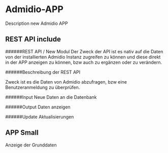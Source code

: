 # Admidio-APP
Description new Admidio APP
## REST API include 
######REST API / New Modul
Der Zweck der API ist es nativ auf die Daten von der installierten Admidio Instanz zugreifen zu können und 
diese direkt in der APP anzeigen zu können, bzw auch zu ergänzen oder zu verändern. 

######Beschreibung der REST API

Zweck ist es die Daten von Admidio abzufragen, bzw eine Benutzeranmeldung zu überprüfen.

######Input
Neue Daten an die Datenbank

######Output
Daten anzeigen

######Update
Aktualisierungen

## APP Small
Anzeige der Grunddaten
